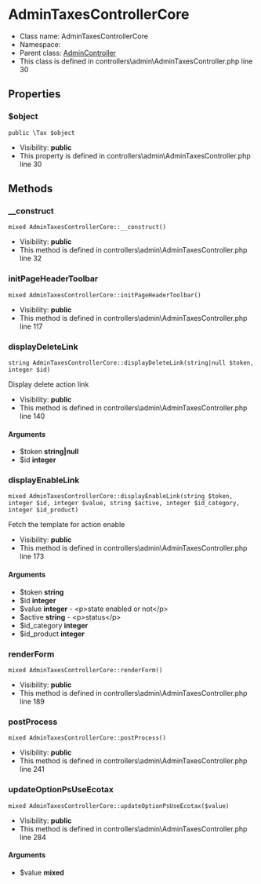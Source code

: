 AdminTaxesControllerCore
===============






* Class name: AdminTaxesControllerCore
* Namespace: 
* Parent class: [AdminController](AdminControllerCore)
* This class is defined in controllers\admin\AdminTaxesController.php line 30





Properties
----------


### $object

    public \Tax $object





* Visibility: **public**
* This property is defined in controllers\admin\AdminTaxesController.php line 30


Methods
-------


### __construct

    mixed AdminTaxesControllerCore::__construct()





* Visibility: **public**
* This method is defined in controllers\admin\AdminTaxesController.php line 32




### initPageHeaderToolbar

    mixed AdminTaxesControllerCore::initPageHeaderToolbar()





* Visibility: **public**
* This method is defined in controllers\admin\AdminTaxesController.php line 117




### displayDeleteLink

    string AdminTaxesControllerCore::displayDeleteLink(string|null $token, integer $id)

Display delete action link



* Visibility: **public**
* This method is defined in controllers\admin\AdminTaxesController.php line 140


#### Arguments
* $token **string|null**
* $id **integer**



### displayEnableLink

    mixed AdminTaxesControllerCore::displayEnableLink(string $token, integer $id, integer $value, string $active, integer $id_category, integer $id_product)

Fetch the template for action enable



* Visibility: **public**
* This method is defined in controllers\admin\AdminTaxesController.php line 173


#### Arguments
* $token **string**
* $id **integer**
* $value **integer** - &lt;p&gt;state enabled or not&lt;/p&gt;
* $active **string** - &lt;p&gt;status&lt;/p&gt;
* $id_category **integer**
* $id_product **integer**



### renderForm

    mixed AdminTaxesControllerCore::renderForm()





* Visibility: **public**
* This method is defined in controllers\admin\AdminTaxesController.php line 189




### postProcess

    mixed AdminTaxesControllerCore::postProcess()





* Visibility: **public**
* This method is defined in controllers\admin\AdminTaxesController.php line 241




### updateOptionPsUseEcotax

    mixed AdminTaxesControllerCore::updateOptionPsUseEcotax($value)





* Visibility: **public**
* This method is defined in controllers\admin\AdminTaxesController.php line 284


#### Arguments
* $value **mixed**


